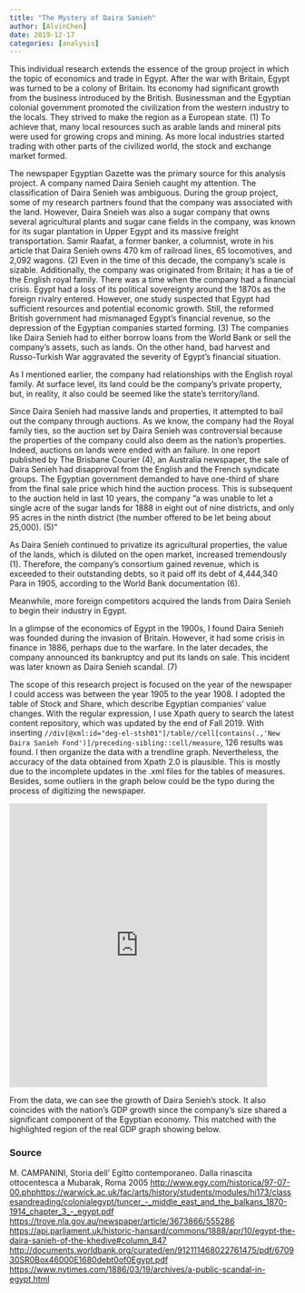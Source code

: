 ```yaml
---
title: "The Mystery of Daira Sanieh"
author: [AlvinChen]
date: 2019-12-17
categories: [analysis]
---
```

This individual research extends the essence of the group project in which the topic of economics and trade in Egypt. After the war with Britain, Egypt was turned to be a colony of Britain. Its economy had significant growth from the business introduced by the British. Businessman and the Egyptian colonial government promoted the civilization from the western industry to the locals. They strived to make the region as a European state. (1) To achieve that, many local resources such as arable lands and mineral pits were used for growing crops and mining. As more local industries started trading with other parts of the civilized world, the stock and exchange market formed. 

The newspaper Egyptian Gazette was the primary source for this analysis project. A company named Daira Senieh caught my attention. The classification of Daira Senieh was ambiguous. During the group project, some of my research partners found that the company was associated with the land. However, Daira Sneieh was also a sugar company that owns several agricultural plants and sugar cane fields in the company, was known for its sugar plantation in Upper Egypt and its massive freight transportation. Samir Raafat, a former banker, a columnist, wrote in his article that Daira Senieh owns 470 km of railroad lines, 65 locomotives, and 2,092 wagons. (2) Even in the time of this decade, the company’s scale is sizable. Additionally, the company was originated from Britain; it has a tie of the English royal family. There was a time when the company had a financial crisis. Egypt had a loss of its political sovereignty around the 1870s as the foreign rivalry entered. However, one study suspected that Egypt had sufficient resources and potential economic growth. Still, the reformed British government had mismanaged Egypt’s financial revenue, so the depression of the Egyptian companies started forming. (3) The companies like Daira Senieh had to either borrow loans from the World Bank or sell the company’s assets, such as lands. On the other hand, bad harvest and Russo-Turkish War aggravated the severity of Egypt’s financial situation. 

As I mentioned earlier, the company had relationships with the English royal family. At surface level, its land could be the company’s private property, but, in reality, it also could be seemed like the state’s territory/land. 

Since Daira Senieh had massive lands and properties, it attempted to bail out the company through auctions. As we know, the company had the Royal family ties, so the auction set by Daira Senieh was controversial because the properties of the company could also deem as the nation’s properties. Indeed, auctions on lands were ended with an failure. In one report published by The Brisbane Courier (4), an Australia newspaper, the sale of Daira Senieh had disapproval from the English and the French syndicate groups. The Egyptian government demanded to have one-third of share from the final sale price which hind the auction process. This is subsequent to the auction held in last 10 years, the company “a was unable to let a single acre of the sugar lands for 1888 in eight out of nine districts, and only 95 acres in the ninth district (the number offered to be let being about 25,000). (5)”

As Daira Senieh continued to privatize its agricultural properties, the value of the lands, which is diluted on the open market, increased tremendously (1). Therefore, the company’s consortium gained revenue, which is exceeded to their outstanding debts, so it paid off its debt of 4,444,340 Para in 1905, according to the World Bank documentation (6). 


Meanwhile, more foreign competitors acquired the lands from Daira Senieh to begin their industry in Egypt. 

In a glimpse of the economics of Egypt in the 1900s, I found Daira Senieh was founded during the invasion of Britain. However, it had some crisis in finance in 1886, perhaps due to the warfare. In the later decades, the company announced its bankruptcy and put its lands on sale. This incident was later known as Daira Senieh scandal. (7)

The scope of this research project is focused on the year of the newspaper I could access was between the year 1905 to the year 1908. I adopted the table of Stock and Share, which describe Egyptian companies’ value changes. With the regular expression, I use Xpath query to search the latest content repository, which was updated by the end of Fall 2019. With inserting `//div[@xml:id="deg-el-stsh01"]/table//cell[contains(.,'New Daira Sanieh Fond')]/preceding-sibling::cell/measure`, 126 results was found. I then organize the data with a trendline graph.
Nevertheless, the accuracy of the data obtained from Xpath 2.0 is plausible. This is mostly due to the incomplete updates in the .xml files for the tables of measures. Besides, some outliers in the graph below could be the typo during the process of digitizing the newspaper. 

<iframe seamless frameborder="0" src="https://public.tableau.com/views/DairaSeniehStock/Sheet1?:showVizHome=no&:embed=true" align="center" width="90%" height="500"></iframe>

From the data, we can see the growth of Daira Senieh’s stock. It also coincides with the nation’s GDP growth since the company’s size shared a significant component of the Egyptian economy. This matched with the highlighted region of the real GDP graph showing below. 


### Source
M. CAMPANINI, Storia dell’ Egitto contemporaneo. Dalla rinascita ottocentesca a Mubarak, Roma 2005
http://www.egy.com/historica/97-07-00.phphttps://warwick.ac.uk/fac/arts/history/students/modules/hi173/classesandreading/colonialegypt/tuncer_-_middle_east_and_the_balkans_1870-1914_chapter_3_-_egypt.pdf
https://trove.nla.gov.au/newspaper/article/3673866/555286
https://api.parliament.uk/historic-hansard/commons/1888/apr/10/egypt-the-daira-sanieh-of-the-khedive#column_847
http://documents.worldbank.org/curated/en/912111468022761475/pdf/670930SR0Box46000E1680debt0of0Egypt.pdf
https://www.nytimes.com/1886/03/19/archives/a-public-scandal-in-egypt.html




